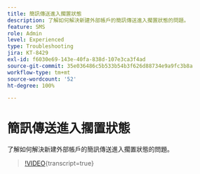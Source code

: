 ```yaml
---
title: 簡訊傳送進入擱置狀態
description: 了解如何解決新建外部帳戶的簡訊傳送進入擱置狀態的問題。
feature: SMS
role: Admin
level: Experienced
type: Troubleshooting
jira: KT-8429
exl-id: f6030e69-143e-40fa-838d-107e3ca3f4ad
source-git-commit: 35e036486c5b533b54b3f626d88734e9a9fc3b8a
workflow-type: tm+mt
source-wordcount: '52'
ht-degree: 100%

---
```


# 簡訊傳送進入擱置狀態

了解如何解決新建外部帳戶的簡訊傳送進入擱置狀態的問題。

>[!VIDEO](https://video.tv.adobe.com/v/335986?quality=12&learn=on){transcript=true}
